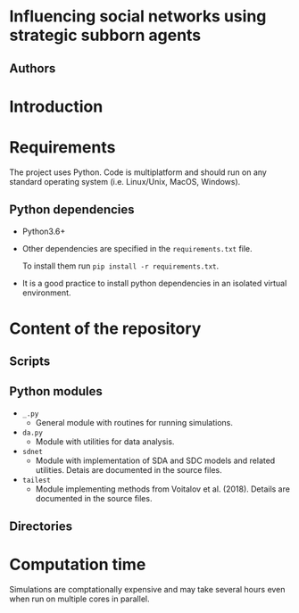 # Influencing social networks using strategic subborn agents

## Authors


# Introduction


# Requirements

The project uses Python.
Code is multiplatform and should run on any standard operating system (i.e. Linux/Unix, MacOS, Windows).

## Python dependencies

 - Python3.6+
 - Other dependencies are specified in the `requirements.txt` file.

   To install them run `pip install -r requirements.txt`.

 - It is a good practice to install python dependencies in an isolated virtual environment.

# Content of the repository

## Scripts


## Python modules

  - `_.py`
    - General module with routines for running simulations.
  - `da.py`
    - Module with utilities for data analysis.
  - `sdnet`
    - Module with implementation of SDA and SDC models and related utilities. Detais are documented in the source files.
  - `tailest`
    - Module implementing methods from Voitalov et al. (2018). Details are documented in the source files.

## Directories


# Computation time

Simulations are comptationally expensive and may take several hours even when run on multiple cores in parallel.
